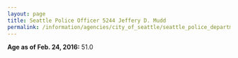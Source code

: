 ```yaml
---
layout: page
title: Seattle Police Officer 5244 Jeffery D. Mudd
permalink: /information/agencies/city_of_seattle/seattle_police_department/copbook/5244/
---
```


**Age as of Feb. 24, 2016:** 51.0
